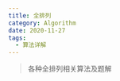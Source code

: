 ```yaml
---
title: 全排列
category: Algorithm
date: 2020-11-27
tags:
  - 算法详解
---
```


> 各种全排列相关算法及题解

<!-- more -->